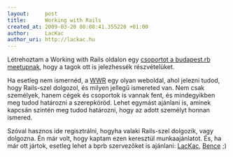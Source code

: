 ```yaml
---
layout:     post
title:      Working with Rails
created_at: 2009-03-20 08:08:41.355220 +01:00
author:     LacKac
author_uri: http://lackac.hu
---
```

Létrehoztam a Working with Rails oldalon egy [csoportot a budapest.rb meetupnak](http://www.workingwithrails.com/group/10838-budapest-rb), hogy a tagok ott is jelezhessék részvételüket.

Ha esetleg nem ismernéd, a [WWR](http://www.workingwithrails.com/) egy olyan weboldal, ahol jelezni tudod, hogy Rails-szel dolgozol, és milyen jellegű ismereted van. Nem csak személyek, hanem cégek és csoportok is vannak fent, és mindegyikben meg tudod határozni a szerepköröd. Lehet egymást ajánlani is, aminek kapcsán szintén meg tudod határozni, hogy az adott személyt honnan ismered.

Szóval hasznos ide regisztrálni, hogyha valaki Rails-szel dolgozik, vagy dolgozna. Én már volt, hogy kaptam ezen keresztül munkaajánlatot. És, ha már ott jártok, esetleg lehet a bprb szervezőket is ajánlani: [LacKac](http://www.workingwithrails.com/person/9271-laszlo-bacsi), [Bence](http://www.workingwithrails.com/person/8735-bence-golda) ;)
